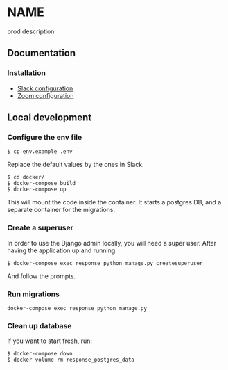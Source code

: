 # NAME
prod description

## Documentation

### Installation
* [Slack configuration](docs/slack.md)
* [Zoom configuration](docs/zoom.md)


## Local development

### Configure the env file

```
$ cp env.example .env
```
Replace the default values by the ones in Slack.

```
$ cd docker/
$ docker-compose build
$ docker-compose up
``` 

This will mount the code inside the container.
It starts a postgres DB, and a separate container for the migrations.

### Create a superuser
In order to use the Django admin locally, you will need a super user.
After having the application up and running:
```
$ docker-compose exec response python manage.py createsuperuser
```
And follow the prompts.

### Run migrations
```
docker-compose exec response python manage.py
```

### Clean up database
If you want to start fresh, run:
```
$ docker-compose down
$ docker volume rm response_postgres_data
```

